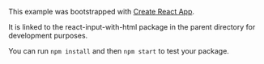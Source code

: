 This example was bootstrapped with [Create React App](https://github.com/facebook/create-react-app).

It is linked to the react-input-with-html package in the parent directory for development purposes.

You can run `npm install` and then `npm start` to test your package.
